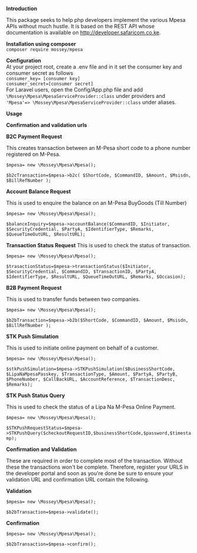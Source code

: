 **Introduction**


This package seeks to help php developers implement the various Mpesa APIs without much hustle. It is based on the REST API whose documentation is available on http://developer.safaricom.co.ke.
 
 **Installation using composer**<br>
 `composer require mossey/mpesa`<br>
 
 
 **Configuration**<br> 
 At your project root, create a .env file and in it set the consumer key and consumer secret as follows   
 `consumer_key= [consumer key]` <br>
 `consumer_secret=[consumer secret]`<br>
 For Laravel users, open the Config/App.php file and add `\Mossey\Mpesa\MpesaServiceProvider::class` under providers and ` 'Mpesa'=> \Mossey\Mpesa\MpesaServiceProvider::class` under aliases.
  
 **Usage**
 
 **Confirmation and validation urls**

**B2C Payment Request**
 
 This creates transaction between an M-Pesa short code to a phone number registered on M-Pesa.
 
 
`$mpesa= new \Mossey\Mpesa\Mpesa();`

`$b2cTransaction=$mpesa->b2c( $ShortCode, $CommandID, $Amount, $Msisdn, $BillRefNumber );`



**Account Balance Request**
 
This is used to enquire the balance on an M-Pesa BuyGoods (Till Number)

`$mpesa= new \Mossey\Mpesa\Mpesa();`

`$balanceInquiry=$mpesa->accountBalance($CommandID, $Initiator, $SecurityCredential, $PartyA, $IdentifierType, $Remarks, $QueueTimeOutURL, $ResultURL);`


**Transaction Status Request**
This is used to check the status of transaction. 

`$mpesa= new \Mossey\Mpesa\Mpesa();`

`$trasactionStatus=$mpesa->transactionStatus($Initiator, $SecurityCredential, $CommandID, $TransactionID, $PartyA, $IdentifierType, $ResultURL, $QueueTimeOutURL, $Remarks, $Occasion);`


**B2B Payment Request**

This is used to transfer funds between two companies.

`$mpesa= new \Mossey\Mpesa\Mpesa();`

`$b2bTransaction=$mpesa->b2b($ShortCode, $CommandID, $Amount, $Msisdn, $BillRefNumber );`

**STK Push Simulation**

This is used to initiate online payment on behalf of a customer.

`$mpesa= new \Mossey\Mpesa\Mpesa();`

`$stkPushSimulation=$mpesa->STKPushSimulation($BusinessShortCode, $LipaNaMpesaPasskey, $TransactionType, $Amount, $PartyA, $PartyB, $PhoneNumber, $CallBackURL, $AccountReference, $TransactionDesc, $Remarks);`

**STK Push Status Query**

 This is used to check the status of a Lipa Na M-Pesa Online Payment.
 
`$mpesa= new \Mossey\Mpesa\Mpesa();`

`$STKPushRequestStatus=$mpesa->STKPushQuery($checkoutRequestID,$businessShortCode,$password,$timestamp);`





**Confirmation and Validation**

These are required in order to complete most of the transaction. Without these the transactions won't be complete. Therefore, register your URLS in the developer portal and soon as you're done  be sure to ensure your validation URL and confirmation URL contain the following.
 
 **Validation**


 `$mpesa= new \Mossey\Mpesa\Mpesa();`
 
 `$b2bTransaction=$mpesa->validate();`
 
 **Confirmation**
 
 `$mpesa= new \Mossey\Mpesa\Mpesa();`
 
 `$b2bTransaction=$mpesa->confirm();`
 


